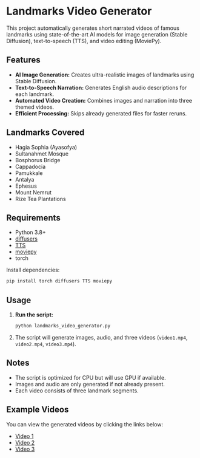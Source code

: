 # Landmarks Video Generator

This project automatically generates short narrated videos of famous landmarks using state-of-the-art AI models for image generation (Stable Diffusion), text-to-speech (TTS), and video editing (MoviePy).

## Features

- **AI Image Generation:** Creates ultra-realistic images of landmarks using Stable Diffusion.
- **Text-to-Speech Narration:** Generates English audio descriptions for each landmark.
- **Automated Video Creation:** Combines images and narration into three themed videos.
- **Efficient Processing:** Skips already generated files for faster reruns.

## Landmarks Covered

- Hagia Sophia (Ayasofya)
- Sultanahmet Mosque
- Bosphorus Bridge
- Cappadocia
- Pamukkale
- Antalya
- Ephesus
- Mount Nemrut
- Rize Tea Plantations

## Requirements

- Python 3.8+
- [diffusers](https://github.com/huggingface/diffusers)
- [TTS](https://github.com/coqui-ai/TTS)
- [moviepy](https://zulko.github.io/moviepy/)
- torch

Install dependencies:

```bash
pip install torch diffusers TTS moviepy
```

## Usage

1. **Run the script:**
   ```bash
   python landmarks_video_generator.py
   ```
2. The script will generate images, audio, and three videos (`video1.mp4`, `video2.mp4`, `video3.mp4`).

## Notes

- The script is optimized for CPU but will use GPU if available.
- Images and audio are only generated if not already present.
- Each video consists of three landmark segments.

## Example Videos

You can view the generated videos by clicking the links below:

- [Video 1](video1.mp4)
- [Video 2](video2.mp4)
- [Video 3](video3.mp4)
